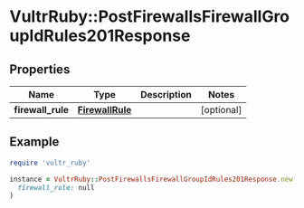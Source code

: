# VultrRuby::PostFirewallsFirewallGroupIdRules201Response

## Properties

| Name | Type | Description | Notes |
| ---- | ---- | ----------- | ----- |
| **firewall_rule** | [**FirewallRule**](FirewallRule.md) |  | [optional] |

## Example

```ruby
require 'vultr_ruby'

instance = VultrRuby::PostFirewallsFirewallGroupIdRules201Response.new(
  firewall_rule: null
)
```

